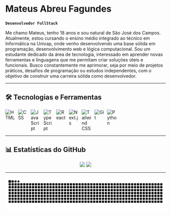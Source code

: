 # Mateus Abreu Fagundes

**`Desenvolvedor FullStack`**

Me chamo Mateus, tenho 18 anos e sou natural de São José dos Campos. Atualmente, estou cursando o ensino médio integrado ao técnico em Informática na Univap, onde venho desenvolvendo uma base sólida em programação, desenvolvimento web e lógica computacional. Sou um estudante dedicado da área de tecnologia, interessado em aprender novas ferramentas e linguagens que me permitam criar soluções úteis e funcionais. Busco constantemente me aprimorar, seja por meio de projetos práticos, desafios de programação ou estudos independentes, com o objetivo de construir uma carreira sólida como desenvolvedor.

---

## 🛠️ Tecnologias e Ferramentas

<div style="display: flex; flex-wrap: wrap; gap: 10px;">
  <img title="HTML" alt="HTML" width="30px" src="https://cdn.jsdelivr.net/gh/devicons/devicon@latest/icons/html5/html5-original.svg"/>
  <img title="CSS" alt="CSS" width="30px" src="https://cdn.jsdelivr.net/gh/devicons/devicon@latest/icons/css3/css3-original.svg"/>
  <img title="JavaScript" alt="JavaScript" width="30px" src="https://cdn.jsdelivr.net/gh/devicons/devicon@latest/icons/javascript/javascript-original.svg"/>
  <img title="TypeScript" alt="TypeScript" width="30px" src="https://cdn.jsdelivr.net/gh/devicons/devicon@latest/icons/typescript/typescript-original.svg"/>
  <img title="React" alt="React" width="30px" src="https://cdn.jsdelivr.net/gh/devicons/devicon@latest/icons/react/react-original.svg"/>
  <img title="Next.js" alt="Next.js" width="30px" src="https://cdn.jsdelivr.net/gh/devicons/devicon@latest/icons/nextjs/nextjs-original.svg"/>
  <img title="Tailwind CSS" alt="Tailwind CSS" width="30px" src="https://cdn.jsdelivr.net/gh/devicons/devicon@latest/icons/tailwindcss/tailwindcss-original.svg"/>
  <img title="Git" alt="Git" width="30px" src="https://cdn.jsdelivr.net/gh/devicons/devicon@latest/icons/git/git-original.svg"/>
  <img title="Python" alt="Python" width="30px" src="https://cdn.jsdelivr.net/gh/devicons/devicon@latest/icons/python/python-original.svg"/>
</div>

---

## 📊 Estatísticas do GitHub

<div align="center">
  <img height="180em" src="https://github-readme-stats.vercel.app/api?username=mateussabr&show_icons=true&theme=tokyonight&include_all_commits=true&locale=pt-br" />
  <img height="180em" src="https://github-readme-stats.vercel.app/api/top-langs/?username=mateussabr&theme=tokyonight&layout=compact&custom_title=Tecnologias&langs_count=9" />
</div>

---

<div align="center">
  <img src="https://raw.githubusercontent.com/mateussabr/mateussabr/output/snake.svg" alt="Snake animation" />
</div>
